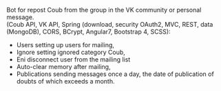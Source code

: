 Bot for repost Coub from the group in the VK community or personal message.  
(Coub API, VK API, Spring (download, security OAuth2, MVC, REST, data (MongoDB), CORS, BCrypt, Angular7, Bootstrap 4, SCSS):
- Users setting up users for mailing,
- Ignore setting ignored category Coub,
- Eni disconnect user from the mailing list
- Auto-clear memory after mailing,
- Publications sending messages once a day, the date of publication of doubts of which exceeds a month.
